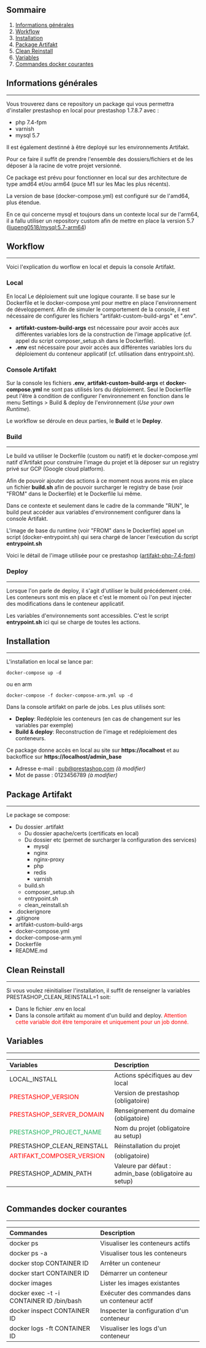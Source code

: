 ## Sommaire

1. [Informations générales](#informations-generales)
2. [Workflow](#workflow)
3. [Installation](#installation)
4. [Package Artifakt](#package-artifakt)
5. [Clean Reinstall](#clean-reinstall)
6. [Variables](#variables)
7. [Commandes docker courantes](#commandes-docker-courantes)

## Informations générales

---

Vous trouverez dans ce repository un package qui vous permettra d'installer prestashop en local pour prestashop 1.7.8.7 avec :

- php 7.4-fpm
- varnish
- mysql 5.7

Il est également destinné à être deployé sur les environnements Artifakt.

Pour ce faire il suffit de prendre l'ensemble des dossiers/fichiers et de les déposer à la racine de votre projet versionné.

Ce package est prévu pour fonctionner en local sur des architecture de type amd64 et/ou arm64 (puce M1 sur les Mac les plus récents).

La version de base (docker-compose.yml) est configuré sur de l'amd64, plus étendue.

En ce qui concerne mysql et toujours dans un contexte local sur de l'arm64, il a fallu utiliser un repository custom afin de mettre en place la version 5.7 ([liupeng0518/mysql:5.7-arm64](https://hub.docker.com/layers/liupeng0518/mysql/5.7-arm64/images/sha256-2977a58e24e79d9bcb2153a6c0ff2fb66dce5a57fc3622663bf37c38c7fd6333?context=explore))

## Workflow

---

Voici l'explication du worflow en local et depuis la console Artifakt.

### **Local**

En local Le déploiement suit une logique courante. Il se base sur le Dockerfile et le docker-compose.yml pour mettre en place l'environnement de développement.
Afin de simuler le comportement de la console, il est nécessaire de configurer les fichiers "artifakt-custom-build-args" et ".env".

- **artifakt-custom-build-args** est nécessaire pour avoir accès aux différentes variables lors de la construction de l'image applicative (cf. appel du script composer_setup.sh dans le Dockerfile).
- **.env** est nécessaire pour avoir accès aux différentes variables lors du déploiement du conteneur applicatif (cf. utilisation dans entrypoint.sh).

### **Console Artifakt**

Sur la console les fichiers **.env**, **artifakt-custom-build-args** et **docker-compose.yml** ne sont pas utilisés lors du déploiement.
Seul le Dockerfile peut l'être à condition de configurer l'environnement en fonction dans le menu Settings > Build & deploy de l'environnement (_Use your own Runtime_).

Le workflow se déroule en deux parties, le **Build** et le **Deploy**.

### Build

---

Le build va utiliser le Dockerfile (custom ou natif) et le docker-compose.yml natif d'Artifakt pour construire l'image du projet et là déposer sur un registry privé sur GCP (Google cloud platform).

Afin de pouvoir ajouter des actions à ce moment nous avons mis en place un fichier **build.sh** afin de pouvoir surcharger le registry de base (voir "FROM" dans le Dockerfile) et le Dockerfile lui même.

Dans ce contexte et seulement dans le cadre de la commande "RUN", le build peut accéder aux variables d'environnement configurer dans la console Artifakt.

L'image de base du runtime (voir "FROM" dans le Dockerfile) appel un script (docker-entrypoint.sh) qui sera chargé de lancer l'exécution du script **entrypoint.sh**

Voici le détail de l'image utilisée pour ce prestashop ([artifakt-php-7.4-fpm](https://github.com/artifakt-io/artifakt-docker-images/tree/main/php/7.4-fpm))

### Deploy

---

Lorsque l'on parle de deploy, il s'agit d'utiliser le build précédement créé.
Les conteneurs sont mis en place et c'est le moment où l'on peut injecter des modifications dans le conteneur applicatif.

Les variables d'environnements sont accessibles. C'est le script **entrypoint.sh** ici qui se charge de toutes les actions.

## Installation

---

L'installation en local se lance par:

```
docker-compose up -d
```

ou en arm

```
docker-compose -f docker-compose-arm.yml up -d
```

Dans la console artifakt on parle de jobs. Les plus utilisés sont:

- **Deploy**: Redéploie les conteneurs (en cas de changement sur les variables par exemple)
- **Build & deploy**: Reconstruction de l'image et redéploiement des conteneurs.

Ce package donne accès en local au site sur **https://localhost** et au backoffice sur **https://localhost/admin_base**

- Adresse e-mail : pub@prestashop.com _(à modifier)_
- Mot de passe : 0123456789 _(à modifier)_

## Package Artifakt

---

Le package se compose:

- Du dossier .artifakt
  - Du dossier apache/certs (certificats en local)
  - Du dossier etc (permet de surcharger la configuration des services)
    - mysql
    - nginx
    - nginx-proxy
    - php
    - redis
    - varnish
  - build.sh
  - composer_setup.sh
  - entrypoint.sh
  - clean_reinstall.sh
- .dockerignore
- .gitignore
- artifakt-custom-build-args
- docker-compose.yml
- docker-compose-arm.yml
- Dockerfile
- README.md

## Clean Reinstall

---

Si vous voulez réinitialiser l'installation, il suffit de renseigner la variables PRESTASHOP_CLEAN_REINSTALL=1 soit:

- Dans le fichier .env en local
- Dans la console artifakt au moment d'un build and deploy.
  <span style="color: #FF0000">Attention cette variable doit être temporaire et uniquement pour un job donné.</span>

## Variables

---

| Variables                                                     | Description                                            |
| :------------------------------------------------------------ | :----------------------------------------------------- |
| LOCAL_INSTALL                                                 | Actions spécifiques au dev local                       |
| <span style="color: #FF0000">PRESTASHOP_VERSION</span>        | Version de prestashop (obligatoire)                    |
| <span style="color: #FF0000">PRESTASHOP_SERVER_DOMAIN</span>  | Renseignement du domaine (obligatoire)                 |
| <span style="color: #26B260">PRESTASHOP_PROJECT_NAME</span>   | Nom du projet (obligatoire au setup)                   |
| PRESTASHOP_CLEAN_REINSTALL                                    | Réinstallation du projet                               |
| <span style="color: #FF0000">ARTIFAKT_COMPOSER_VERSION</span> | (obligatoire)                                          |
| PRESTASHOP_ADMIN_PATH                                         | Valeure par défaut : admin_base (obligatoire au setup) |

```

```

## Commandes docker courantes

---

| Commandes                                | Description                                    |
| :--------------------------------------- | :--------------------------------------------- |
| docker ps                                | Visualiser les conteneurs actifs               |
| docker ps -a                             | Visualiser tous les conteneurs                 |
| docker stop CONTAINER ID                 | Arrêter un conteneur                           |
| docker start CONTAINER ID                | Démarrer un conteneur                          |
| docker images                            | Lister les images existantes                   |
| docker exec -t -i CONTAINER ID /bin/bash | Exécuter des commandes dans un conteneur actif |
| docker inspect CONTAINER ID              | Inspecter la configuration d'un conteneur      |
| docker logs -ft CONTAINER ID             | Visualiser les logs d'un conteneur             |
